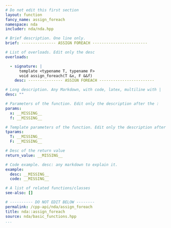 ```yaml
---
# Do not edit this first section
layout: function
fancy_name: assign_foreach
namespace: nda
includer: nda/nda.hpp

# Brief description. One line only.
brief: --------------- ASSIGN FOREACH ------------------------

# List of overloads. Edit only the desc
overloads:

  - signature: |
      template <typename T, typename F>
      void assign_foreach(T &x, F &&f)
    desc: --------------- ASSIGN FOREACH ------------------------

# Long description. Any Markdown, with code, latex, multiline with |
desc: ""

# Parameters of the function. Edit only the description after the :
params:
  x: __MISSING__
  f: __MISSING__

# Template parameters of the function. Edit only the description after the :
tparams:
  T: __MISSING__
  F: __MISSING__

# Desc of the return value
return_value: __MISSING__

# Code example. desc: any markdown to explain it.
example:
  desc: __MISSING__
  code: __MISSING__

# A list of related functions/classes
see-also: []

# ---------- DO NOT EDIT BELOW --------
permalink: /cpp-api/nda/assign_foreach
title: nda::assign_foreach
source: nda/basic_functions.hpp
...
```


